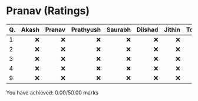 Pranav (Ratings)
================
|Q. |Akash|Pranav|Prathyush|Saurabh|Dilshad|Jithin|Total: |
|:--|----:|-----:|--------:|------:|------:|-----:|------:|
|1  |:x:  |:x:   |:x:      |:x:    |:x:    |:x:   |0      |
|2  |:x:  |:x:   |:x:      |:x:    |:x:    |:x:   |0      |
|3  |:x:  |:x:   |:x:      |:x:    |:x:    |:x:   |0      |
|4  |:x:  |:x:   |:x:      |:x:    |:x:    |:x:   |0      |
|9  |:x:  |:x:   |:x:      |:x:    |:x:    |:x:   |0      |
You have achieved: 0.00/50.00 marks